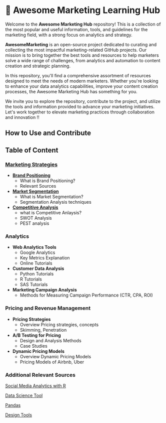 <p align="center"><h1>🧠 Awesome Marketing Learning Hub</h1></p>

Welcome to the **Awesome Marketing Hub** repository! This is a collection of the most popular and useful information, tools, and guidelines for the marketing field, with a strong focus on analytics and strategy. 

**AwesomeMarketing** is an open-source project dedicated to curating and collecting the most impactful marketing-related GitHub projects. Our mission is to bring together the best tools and resources to help marketers solve a wide range of challenges, from analytics and automation to content creation and strategic planning.

In this repository, you'll find a comprehensive assortment of resources designed to meet the needs of modern marketers. Whether you're looking to enhance your data analytics capabilities, improve your content creation processes, the Awesome Marketing Hub has something for you.

We invite you to explore the repository, contribute to the project, and utilize the tools and information provided to advance your marketing initiatives. Let's work together to elevate marketing practices through collaboration and innovation !!

## How to Use and Contribute

## Table of Content

### [Marketing Strategies](https://github.com/ds4cabs/AwesomeMarketing/tree/main/Marketing_Strategies)
 - **[Brand Positioning](https://github.com/ds4cabs/AwesomeMarketing/blob/main/Marketing_Strategies/Brand_Positioning.md)**
     - What is Brand Positioning?
     - Relevant Sources
- **[Market Segmentation](https://github.com/ds4cabs/AwesomeMarketing/blob/main/Marketing_Strategies/Market_Segmentation.md)**
     - What is Market Segmentation?
     - Segmentation Analysis techniques
- **[Competitive Analysis](https://github.com/ds4cabs/AwesomeMarketing/blob/main/Marketing_Strategies/Competitive_Analysis.md)**
     - what is Competitive Anlaysis?
     - SWOT Analysis 
     - PEST analysis

### Analytics
- **Web Analytics Tools**
     - Google Analytics
     - Key Metrics Explanation
     - Online Tutorials
-  **Customer Data Analysis**
     - Python Tutorials
     - R Tutorials 
     - SAS Tutorials
- **Marketing Campaign Analysis**
     - Methods for Measuring Campaign Performance (CTR, CPA, ROI)

### Pricing and Revenue Management
- **Pricing Strategies**
     - Overview Pricing strategies, concepts
     - Skimming, Penetration
- **A/B Testing for Pricing**
     - Design and Analysis Methods
     - Case Studies
- **Dynamic Pricing Models**
     - Overview Dynamic Pricing Models
     - Pricing Models of Airbnb, Uber

### Additional Relevant Sources

[Social Media Analytics with R](https://github.com/dipanjanS/learning-social-media-analytics-with-r)

[Data Science Tool](https://github.com/academic/awesome-datascience)

[Pandas](https://github.com/jvns/pandas-cookbook)

[Design Tools](https://github.com/goabstract/Awesome-Design-Tools)
